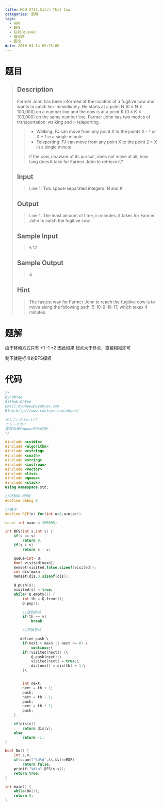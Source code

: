 ```yaml
---
title: HDU 2717.Catch That Cow
categories: 题解
tags:
  - HDU
  - BFS
  - 队列(queue)
  - 最短路
  - 图论
date: 2016-04-14 00:25:00
---
```


# 题目


> ## Description
> 
> Farmer John has been informed of the location of a fugitive cow and wants to catch her immediately. He starts at a point N (0 ≤ N ≤ 100,000) on a number line and the cow is at a point K (0 ≤ K ≤ 100,000) on the same number line. Farmer John has two modes of transportation: walking and > teleporting. 
> > 
> > * Walking: FJ can move from any point X to the points X - 1 or X + 1 in a single minute 
> > * Teleporting: FJ can move from any point X to the point 2 × X in a single minute. 
> > 
> > If the cow, unaware of its pursuit, does not move at all, how long does it take for Farmer John to retrieve it?
> <!--more-->
> ## Input
> 
> > Line 1: Two space-separated integers: N and K
> 
> ## Output
> 
> > Line 1: The least amount of time, in minutes, it takes for Farmer John to catch the fugitive cow.
> 
> ## Sample Input
> 
> > 5 17
> 
> ## Sample Output
> 
> > 4
> 
> ## Hint
> 
> > The fastest way for Farmer John to reach the fugitive cow is to move along the following path: 5-10-9-18-17, which takes 4 minutes. 

# 题解

由于移动方式只有 +1 -1 *2 因此如果 起点大于终点，直接相减即可

剩下就是标准的BFS模板

# 代码

```cpp
/*
By:OhYee
Github:OhYee
Email:oyohyee@oyohyee.com
Blog:http://www.cnblogs.com/ohyee/

かしこいかわいい？
エリーチカ！
要写出来Хорошо的代码哦~
*/

#include <cstdio>
#include <algorithm>
#include <cstring>
#include <cmath>
#include <string>
#include <iostream>
#include <vector>
#include <list>
#include <queue>
#include <stack>
using namespace std;

//DEBUG MODE
#define debug 0

//循环
#define REP(n) for(int o=0;o<n;o++)

const int maxn = 100005;

int BFS(int s,int v) {
    if(s == v)
        return 0;
    if(s > v)
        return s - v;

    queue<int> Q;
    bool visited[maxn];
    memset(visited,false,sizeof(visited));
    int dis[maxn];
    memset(dis,0,sizeof(dis));

    Q.push(s);
    visited[s] = true;
    while(!Q.empty()) {
        int th = Q.front();
        Q.pop();

        //达到终点
        if(th == v)
            break;

        //拓展节点

       define push \
        if(next > maxn || next <= 0) \
            continue;\
        if(!visited[next]) {\
            Q.push(next);\
            visited[next] = true;\
            dis[next] = dis[th] + 1;\
        }\


        int next;
        next = th + 1;
        push;
        next = th - 1;
        push;
        next = th * 2;
        push;
    }

    if(dis[v])
        return dis[v];
    else
        return -1;
}

bool Do() {
    int s,v;
    if(scanf("%d%d",&s,&v)==EOF)
        return false;
    printf("%d\n",BFS(s,v));
    return true;
}

int main() {
    while(Do());
    return 0;
}
```